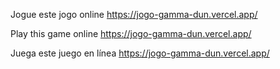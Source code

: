 Jogue este jogo online https://jogo-gamma-dun.vercel.app/

Play this game online https://jogo-gamma-dun.vercel.app/

Juega este juego en línea https://jogo-gamma-dun.vercel.app/
